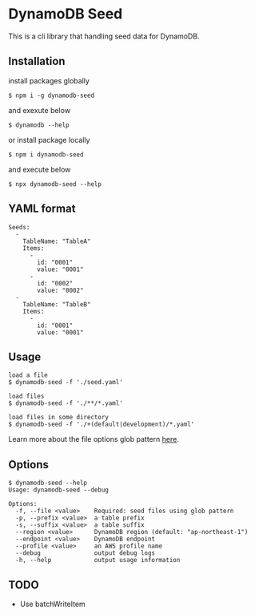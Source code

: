 # DynamoDB Seed

This is a cli library that handling seed data for DynamoDB.

## Installation

install packages globally

```
$ npm i -g dynamodb-seed
```

and exexute below

```
$ dynamodb --help
```

or install package locally

```
$ npm i dynamodb-seed
```

and execute below

```
$ npx dynamodb-seed --help
```

## YAML format

```
Seeds:
  -
    TableName: "TableA"
    Items:
      -
        id: "0001"
        value: "0001"
      -
        id: "0002"
        value: "0002"
  -
    TableName: "TableB"
    Items:
      -
        id: "0001"
        value: "0001"
```

## Usage

```
load a file
$ dynamodb-seed -f './seed.yaml'

load files
$ dynamodb-seed -f './**/*.yaml'

load files in some directory
$ dynamodb-seed -f './+(default|development)/*.yaml'
```

Learn more about the file options glob pattern [here](https://www.npmjs.com/package/glob).

## Options

```
$ dynamodb-seed --help
Usage: dynamodb-seed --debug

Options:
  -f, --file <value>    Required: seed files using glob pattern
  -p, --prefix <value>  a table prefix
  -s, --suffix <value>  a table suffix
  --region <value>      DynamoDB region (default: "ap-northeast-1")
  --endpoint <value>    DynamoDB endpoint
  --profile <value>     an AWS profile name
  --debug               output debug logs
  -h, --help            output usage information
```

## TODO

* Use batchWriteItem

